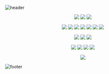 



![header](https://capsule-render.vercel.app/api?type=waving&color=auto&height=200&section=header&text=Juhani%20Kangas&fontSize=50&fontColor=22272e&animation=fadeIn&fontAlignY=38&descAlignY=51&descAlign=62)
<p align='center'>
    <img src="https://img.shields.io/badge/Windows-10-2376bc?style=flat-square&logo=windows&logoColor=ffffff"/>
    <img src="https://img.shields.io/badge/.NET-512BD4?style=flat-square&logo=.NET&logoColor=ffffff"/>
    <img src="https://img.shields.io/badge/IDE-Visual%20Studio%20Code-007ACC?style=flat-square&logo=Visual-Studio-Code&logoColor=ffffff"/>
</p>
<p align='center'>
    <img src="https://img.shields.io/badge/-React-61dafb?style=flat-square&logo=react&logoColor=ffffff"/>
    <img src="https://img.shields.io/badge/-Next.js-000000?style=flat-square&logo=Next.js&logoColor=ffffff"/>
    <img src="https://img.shields.io/badge/-CSS3-1572B6?style=flat-square&logo=css3&logoColor=white"/>
    <img src="https://img.shields.io/badge/-HTML5-E34F26?style=flat-square&logo=html5&logoColor=white"/>
    <img src="https://img.shields.io/badge/-JavaScript-f7e018?style=flat-square&logo=javascript&logoColor=white"/>
    <img src="https://img.shields.io/badge/-TypeScript-3178C6?style=flat-square&logo=typescript&logoColor=ffffff"/>
    <img src="https://img.shields.io/badge/-Chart.js-FF6384?style=flat-square&logo=chart.js&logoColor=white"/>
</p>
<p align='center'>
    <img src="https://img.shields.io/badge/-Git-f05032?style=flat-square&logo=git&logoColor=white"/>
    <img src="https://img.shields.io/badge/-Node.js-43853d?style=flat-square&logo=node.js&logoColor=ffffff"/>
    <img src="https://img.shields.io/badge/-Python3-3776AB?style=flat-square&logo=python&logoColor=ffffff"/>
</p>
<p align='center'>
    <img src="https://img.shields.io/badge/SQLite-003B57?style=flat-square&logo=SQLite&logoColor=ffffff"/>
    <img src="https://img.shields.io/badge/MySQL-4479A1?style=flat-square&logo=MySQL&logoColor=ffffff"/>
    <img src="https://img.shields.io/badge/MongoDB-47A248?style=flat-square&logo=MongoDB&logoColor=ffffff"/>
    <img src="https://img.shields.io/badge/Postman-FF6C37?style=flat-square&logo=Postman&logoColor=ffffff"/>
</p>
<p align='center'>
    <img src="https://img.shields.io/badge/Unity-000000?style=flat-square&logo=Unity&logoColor=ffffff"/>
</p>

![footer](https://capsule-render.vercel.app/api?type=waving&color=auto&height=200&section=footer&animation=fadeIn&fontAlignY=38&descAlignY=51&descAlign=62)


